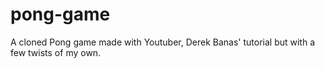 # pong-game
A cloned Pong game made with Youtuber, Derek Banas' tutorial but with a few twists of my own.
